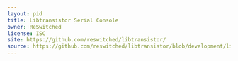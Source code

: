 ```yaml
---
layout: pid
title: Libtransistor Serial Console
owner: ReSwitched
license: ISC
site: https://github.com/reswitched/libtransistor/
source: https://github.com/reswitched/libtransistor/blob/development/lib/usb_serial.c
---
```

